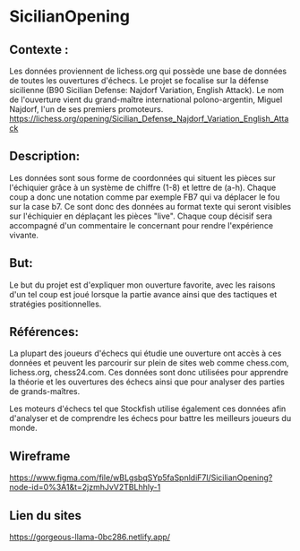 # SicilianOpening


## Contexte :
Les données proviennent de lichess.org qui possède une base de données de toutes les ouvertures d'échecs. Le projet se focalise sur la défense sicilienne (B90 Sicilian Defense: Najdorf Variation, English Attack). Le nom de l'ouverture vient du grand-maître international polono-argentin, Miguel Najdorf, l'un de ses premiers promoteurs.
https://lichess.org/opening/Sicilian_Defense_Najdorf_Variation_English_Attack


## Description:
Les données sont sous forme de coordonnées qui situent les pièces sur l'échiquier grâce à un système de chiffre (1-8) et lettre de (a-h). Chaque coup a donc une notation comme par exemple FB7 qui va déplacer le fou sur la case b7. Ce sont donc des données au format texte qui seront visibles sur l'échiquier en déplaçant les pièces "live". Chaque coup décisif sera accompagné d'un commentaire le concernant pour rendre l'expérience vivante.



## But:
Le but du projet est d'expliquer mon ouverture favorite, avec les raisons d'un tel coup est joué lorsque la partie avance ainsi que des tactiques et stratégies positionnelles.



## Références:
La plupart des joueurs d'échecs qui étudie une ouverture ont accès à ces données et peuvent les parcourir sur plein de sites web comme chess.com, lichess.org, chess24.com. Ces données sont donc utilisées pour apprendre la théorie et les ouvertures des échecs ainsi que pour analyser des parties de grands-maîtres.

Les moteurs d'échecs tel que Stockfish utilise également ces données afin d'analyser et de comprendre les échecs pour battre les meilleurs joueurs du monde.

## Wireframe
https://www.figma.com/file/wBLgsbqSYp5faSpnldiF7l/SicilianOpening?node-id=0%3A1&t=2jzmhJvV2TBLhhly-1

## Lien du sites
https://gorgeous-llama-0bc286.netlify.app/
